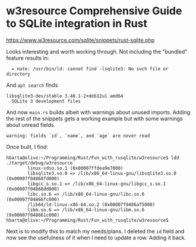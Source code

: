 # w3resource Comprehensive Guide to SQLite integration in Rust

<https://www.w3resource.com/sqlite/snippets/rust-sqlite.php>

Looks interesting and worth working through. Not including the "bundled" feature results in:

```text
  = note: /usr/bin/ld: cannot find -lsqlite3: No such file or directory
```

And `apt search` finds

```text
libsqlite3-dev/stable 3.40.1-2+deb12u1 amd64
  SQLite 3 development files
```

And now `main.rs` builds albeit with warnings about unused imports. Adding the rest of the snippets gets a working example but with some warnings about unread fields.

```text
warning: fields `id`, `name`, and `age` are never read
```

Once built, I find:

```text
hbarta@olive:~/Programming/Rust/Fun_with_rusqlite/w3resource$ ldd ./target/debug/w3resource
        linux-vdso.so.1 (0x00007ffdea9e7000)
        libsqlite3.so.0 => /lib/x86_64-linux-gnu/libsqlite3.so.0 (0x00007f04868fd000)
        libgcc_s.so.1 => /lib/x86_64-linux-gnu/libgcc_s.so.1 (0x00007f04868dd000)
        libc.so.6 => /lib/x86_64-linux-gnu/libc.so.6 (0x00007f04866fc000)
        /lib64/ld-linux-x86-64.so.2 (0x00007f0486af5000)
        libm.so.6 => /lib/x86_64-linux-gnu/libm.so.6 (0x00007f048661c000)
hbarta@olive:~/Programming/Rust/Fun_with_rusqlite/w3resource$ 
```

Next is to modify this to match my needs/plans. I deleted the `id` field and now see the usefulness of it when I need to update a row. Adding it back.
